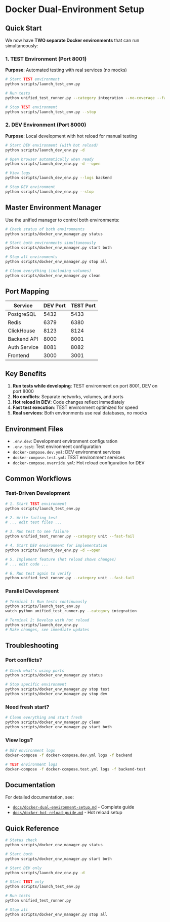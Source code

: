 # Docker Dual-Environment Setup

## Quick Start

We now have **TWO separate Docker environments** that can run simultaneously:

### 1. TEST Environment (Port 8001)
**Purpose**: Automated testing with real services (no mocks)

```bash
# Start TEST environment
python scripts/launch_test_env.py

# Run tests
python unified_test_runner.py --category integration --no-coverage --fast-fail

# Stop TEST environment
python scripts/launch_test_env.py --stop
```

### 2. DEV Environment (Port 8000)
**Purpose**: Local development with hot reload for manual testing

```bash
# Start DEV environment (with hot reload)
python scripts/launch_dev_env.py -d

# Open browser automatically when ready
python scripts/launch_dev_env.py -d --open

# View logs
python scripts/launch_dev_env.py --logs backend

# Stop DEV environment
python scripts/launch_dev_env.py --stop
```

## Master Environment Manager

Use the unified manager to control both environments:

```bash
# Check status of both environments
python scripts/docker_env_manager.py status

# Start both environments simultaneously
python scripts/docker_env_manager.py start both

# Stop all environments
python scripts/docker_env_manager.py stop all

# Clean everything (including volumes)
python scripts/docker_env_manager.py clean
```

## Port Mapping

| Service | DEV Port | TEST Port |
|---------|----------|-----------|
| PostgreSQL | 5432 | 5433 |
| Redis | 6379 | 6380 |
| ClickHouse | 8123 | 8124 |
| Backend API | 8000 | 8001 |
| Auth Service | 8081 | 8082 |
| Frontend | 3000 | 3001 |

## Key Benefits

1. **Run tests while developing**: TEST environment on port 8001, DEV on port 8000
2. **No conflicts**: Separate networks, volumes, and ports
3. **Hot reload in DEV**: Code changes reflect immediately
4. **Fast test execution**: TEST environment optimized for speed
5. **Real services**: Both environments use real databases, no mocks

## Environment Files

- `.env.dev`: Development environment configuration
- `.env.test`: Test environment configuration
- `docker-compose.dev.yml`: DEV environment services
- `docker-compose.test.yml`: TEST environment services
- `docker-compose.override.yml`: Hot reload configuration for DEV

## Common Workflows

### Test-Driven Development
```bash
# 1. Start TEST environment
python scripts/launch_test_env.py

# 2. Write failing test
# ... edit test files ...

# 3. Run test to see failure
python unified_test_runner.py --category unit --fast-fail

# 4. Start DEV environment for implementation
python scripts/launch_dev_env.py -d --open

# 5. Implement feature (hot reload shows changes)
# ... edit code ...

# 6. Run test again to verify
python unified_test_runner.py --category unit --fast-fail
```

### Parallel Development
```bash
# Terminal 1: Run tests continuously
python scripts/launch_test_env.py
watch python unified_test_runner.py --category integration

# Terminal 2: Develop with hot reload
python scripts/launch_dev_env.py
# Make changes, see immediate updates
```

## Troubleshooting

### Port conflicts?
```bash
# Check what's using ports
python scripts/docker_env_manager.py status

# Stop specific environment
python scripts/docker_env_manager.py stop test
python scripts/docker_env_manager.py stop dev
```

### Need fresh start?
```bash
# Clean everything and start fresh
python scripts/docker_env_manager.py clean
python scripts/docker_env_manager.py start both
```

### View logs?
```bash
# DEV environment logs
docker-compose -f docker-compose.dev.yml logs -f backend

# TEST environment logs
docker-compose -f docker-compose.test.yml logs -f backend-test
```

## Documentation

For detailed documentation, see:
- [`docs/docker-dual-environment-setup.md`](docs/docker-dual-environment-setup.md) - Complete guide
- [`docs/docker-hot-reload-guide.md`](docs/docker-hot-reload-guide.md) - Hot reload setup

## Quick Reference

```bash
# Status check
python scripts/docker_env_manager.py status

# Start both
python scripts/docker_env_manager.py start both

# Start DEV only
python scripts/launch_dev_env.py -d

# Start TEST only
python scripts/launch_test_env.py

# Run tests
python unified_test_runner.py

# Stop all
python scripts/docker_env_manager.py stop all
```